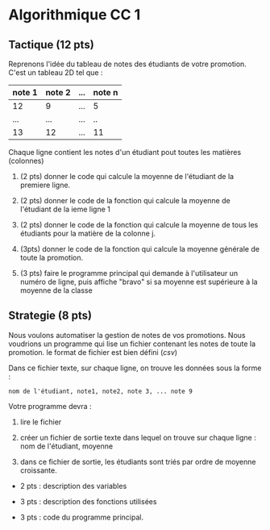 # Algorithmique CC 1

## Tactique (12 pts)
Reprenons l'idée du tableau de notes des étudiants de votre promotion.
C'est un tableau 2D tel que :

| note 1| note 2|... |note n |
|-|-|--|---|
|12| 9|...|5|
|...| ...| ...|..|
|13| 12 | ...| 11|

Chaque ligne contient les notes d'un étudiant pout toutes les matières
(colonnes)

1. (2 pts) donner le code qui calcule la moyenne de l'étudiant de la premiere ligne.

2. (2 pts) donner le code de la fonction qui calcule la moyenne de l'étudiant
de la ieme ligne
1
3. (2 pts) donner le code de la fonction qui calcule la moyenne de tous les étudiants
pour la matière de la colonne j.

4. (3pts) donner le code de la fonction qui calcule la moyenne générale de toute
la promotion.

5. (3 pts) faire le programme principal qui demande à l'utilisateur un numéro de ligne,
puis affiche "bravo" si sa moyenne est supérieure à la moyenne de la classe

## Strategie (8 pts)

Nous voulons automatiser la gestion de notes de vos promotions.
Nous voudrions un programme qui lise un fichier contenant les notes de toute la promotion. le format de fichier est bien défini (*csv*)

Dans ce fichier texte, sur chaque ligne, on trouve les données sous la forme :
```
nom de l'étudiant, note1, note2, note 3, ... note 9
```

Votre programme devra :
1. lire le fichier

2. créer un fichier de sortie texte dans lequel on trouve sur chaque ligne :
  nom de l'étudiant, moyenne

3. dans ce fichier de sortie, les étudiants sont triés par ordre de moyenne croissante.

- 2 pts : description des variables

- 3 pts : description des fonctions utilisées

- 3 pts : code du programme principal.
